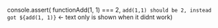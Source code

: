 console.assert(
functionAdd(1, 1) === 2,
  `add(1,1) should be 2, instead got ${add(1, 1)}` <- text only is shown when it didnt work)
